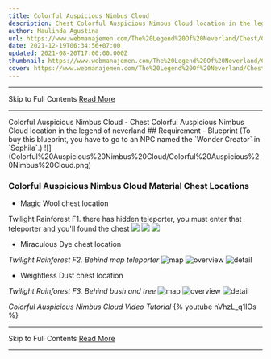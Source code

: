 ```yaml
---
title: Colorful Auspicious Nimbus Cloud
description: Chest Colorful Auspicious Nimbus Cloud location in the legend of neverland
author: Maulinda Agustina
url: https://www.webmanajemen.com/The%20Legend%20Of%20Neverland/Chest/Colorful%20Auspicious%20Nimbus%20Cloud.html
date: 2021-12-19T06:34:56+07:00
updated: 2021-08-20T17:00:00.000Z
thumbnail: https://www.webmanajemen.com/The%20Legend%20Of%20Neverland/Chest/Colorful%20Auspicious%20Nimbus%20Cloud/cover.jpg
cover: https://www.webmanajemen.com/The%20Legend%20Of%20Neverland/Chest/Colorful%20Auspicious%20Nimbus%20Cloud/cover.jpg
---
```


<hr/> Skip to Full Contents <a href="https://www.webmanajemen.com/The%20Legend%20Of%20Neverland/Chest/Colorful%20Auspicious%20Nimbus%20Cloud.html" rel="follow" class="button" id="read-more">Read More</a> <hr/> Colorful Auspicious Nimbus Cloud - Chest Colorful Auspicious Nimbus Cloud location in the legend of neverland ## Requirement
- Blueprint (To buy this blueprint, you have to go to an NPC named the `Wonder Creator` in `Sophila`.)
![](Colorful%20Auspicious%20Nimbus%20Cloud/Colorful%20Auspicious%20Nimbus%20Cloud.png)

### Colorful Auspicious Nimbus Cloud Material Chest Locations
- Magic Wool chest location

Twilight Rainforest F1. there has hidden teleporter, you must enter that teleporter and you'll found the chest
![](Colorful%20Auspicious%20Nimbus%20Cloud/tr1-map.png)
![](Colorful%20Auspicious%20Nimbus%20Cloud/tr1-chest.png)
![](Colorful%20Auspicious%20Nimbus%20Cloud/tr1-teleporter.png)

- Miraculous Dye chest location

*Twilight Rainforest F2. Behind map teleporter*
![map](Colorful%20Auspicious%20Nimbus%20Cloud/tr2-map.png)
![overview](Colorful%20Auspicious%20Nimbus%20Cloud/tr2-overview.png)
![detail](Colorful%20Auspicious%20Nimbus%20Cloud/tr2-detail.png)

- Weightless Dust chest location

*Twilight Rainforest F3. Behind bush and tree*
![map](Colorful%20Auspicious%20Nimbus%20Cloud/tr3-map.png)
![overview](Colorful%20Auspicious%20Nimbus%20Cloud/tr3-overview.png)
![detail](Colorful%20Auspicious%20Nimbus%20Cloud/tr3-detail.png)


*Colorful Auspicious Nimbus Cloud Video Tutorial*
{% youtube hVhzL_q1IOs %} <hr/> Skip to Full Contents <a href="https://www.webmanajemen.com/The%20Legend%20Of%20Neverland/Chest/Colorful%20Auspicious%20Nimbus%20Cloud.html" rel="follow" class="button" id="read-more">Read More</a> <hr/>